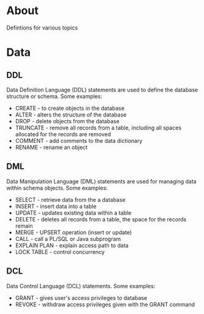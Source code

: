 # About

Defintions for various topics

# Data

## DDL
Data Definition Language (DDL) statements are used to define the database structure or schema. Some examples:

  * CREATE - to create objects in the database
  * ALTER - alters the structure of the database
  * DROP - delete objects from the database
  * TRUNCATE - remove all records from a table, including all spaces allocated for the records are removed
  * COMMENT - add comments to the data dictionary
  * RENAME - rename an object

## DML

Data Manipulation Language (DML) statements are used for managing data within schema objects. Some examples:

  * SELECT - retrieve data from the a database
  * INSERT - insert data into a table
  * UPDATE - updates existing data within a table
  * DELETE - deletes all records from a table, the space for the records remain
  * MERGE - UPSERT operation (insert or update)
  * CALL - call a PL/SQL or Java subprogram
  * EXPLAIN PLAN - explain access path to data
  * LOCK TABLE - control concurrency

## DCL

Data Control Language (DCL) statements. Some examples:

  * GRANT - gives user's access privileges to database
  * REVOKE - withdraw access privileges given with the GRANT command
